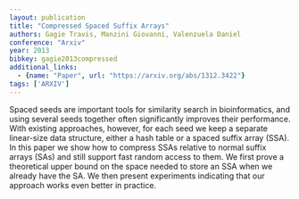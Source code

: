 ```yaml
---
layout: publication
title: "Compressed Spaced Suffix Arrays"
authors: Gagie Travis, Manzini Giovanni, Valenzuela Daniel
conference: "Arxiv"
year: 2013
bibkey: gagie2013compressed
additional_links:
  - {name: "Paper", url: "https://arxiv.org/abs/1312.3422"}
tags: ['ARXIV']
---
```

Spaced seeds are important tools for similarity search in bioinformatics, and
using several seeds together often significantly improves their performance.
With existing approaches, however, for each seed we keep a separate linear-size
data structure, either a hash table or a spaced suffix array (SSA). In this
paper we show how to compress SSAs relative to normal suffix arrays (SAs) and
still support fast random access to them. We first prove a theoretical upper
bound on the space needed to store an SSA when we already have the SA. We then
present experiments indicating that our approach works even better in practice.
